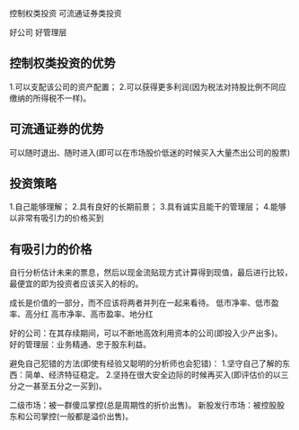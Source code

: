 控制权类投资
可流通证券类投资

好公司
好管理层

## 控制权类投资的优势
1.可以支配该公司的资产配置；
2.可以获得更多利润(因为税法对持股比例不同应缴纳的所得税不一样)。

## 可流通证券的优势
可以随时退出、随时进入(即可以在市场股价低迷的时候买入大量杰出公司的股票)

## 投资策略
1.自己能够理解；
2.具有良好的长期前景；
3.具有诚实且能干的管理层；
4.能够以非常有吸引力的价格买到

## 有吸引力的价格
自行分析估计未来的票息，然后以现金流贴现方式计算得到现值，最后进行比较，最便宜的即为投资者应该买入的标的。

成长是价值的一部分，而不应该将两者并列在一起来看待。
低市净率、低市盈率、高分红
高市净率、高市盈率、地分红

好的公司：在其存续期间，可以不断地高效利用资本的公司(即投入少产出多)。
好的管理层：业务精通、忠于股东利益。

避免自己犯错的方法(即使有经验又聪明的分析师也会犯错)：
1.坚守自己了解的东西：简单、经济特征稳定。
2.坚持在很大安全边际的时候再买入(即评估价的以三分之一甚至五分之一买到)。

二级市场：被一群傻瓜掌控(总是周期性的折价出售)。
新股发行市场：被控股股东和公司掌控(一般都是溢价出售)。



